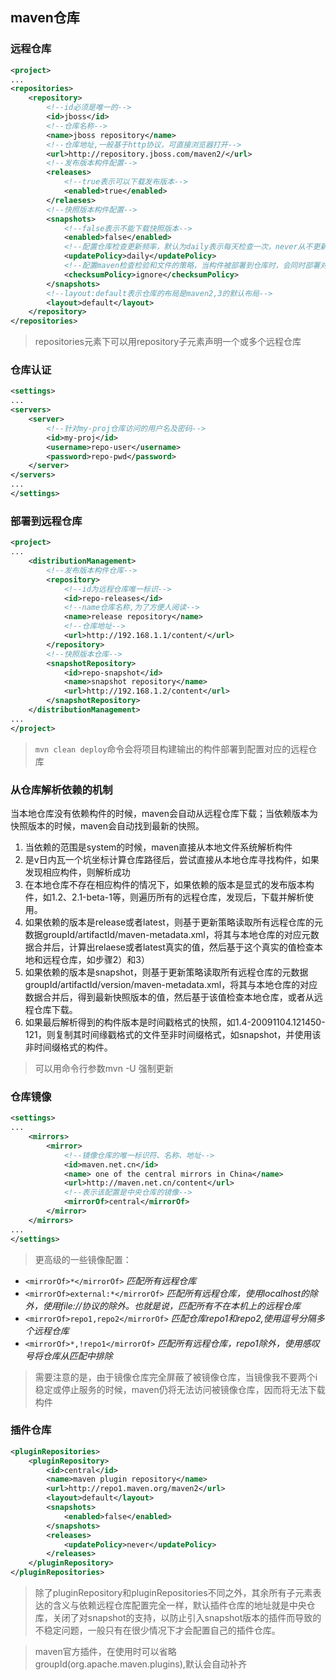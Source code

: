 ## maven仓库

### 远程仓库

```xml
<project>
...
<repositories>
    <repository>
        <!--id必须是唯一的-->
        <id>jboss</id>
        <!--仓库名称-->
        <name>jboss repository</name>
        <!--仓库地址,一般基于http协议，可直接浏览器打开-->
        <url>http://repository.jboss.com/maven2/</url>
        <!--发布版本构件配置-->
        <releases>
            <!--true表示可以下载发布版本-->
            <enabled>true</enabled>
        </relaeses>
        <!--快照版本构件配置-->
        <snapshots>
            <!--false表示不能下载快照版本-->
            <enabled>false</enabled>
            <!--配置仓库检查更新频率，默认为daily表示每天检查一次，never从不更新，always每次构件都更新,interval每隔x分钟检查一次更新-->
            <updatePolicy>daily</updatePolicy>
            <!--配置maven检查检验和文件的策略，当构件被部署到仓库时，会同时部署对应的检验和文件，下载构件时会验证检验和文件，如果失败，warn会输出警告信息，fail会构件失败,ignore忽略校验和错误-->
            <checksumPolicy>ignore</checksumPolicy>
        </snapshots>
        <!--layout:default表示仓库的布局是maven2,3的默认布局-->
        <layout>default</layout>
    </repository>
</repositories>
```

> repositories元素下可以用repository子元素声明一个或多个远程仓库

### 仓库认证

```xml
<settings>
...
<servers>
    <server>
        <!--针对my-proj仓库访问的用户名及密码-->
        <id>my-proj</id>
        <username>repo-user</username>
        <password>repo-pwd</password>
    </server>
</servers>
...
</settings>
```

### 部署到远程仓库

```xml
<project>
...
    <distributionManagement>
        <!--发布版本构件仓库-->
        <repository>
            <!--id为远程仓库唯一标识-->
            <id>repo-releases</id>
            <!--name仓库名称,为了方便人阅读-->
            <name>release repository</name>
            <!--仓库地址-->
            <url>http://192.168.1.1/content/</url>
        </repository>
        <!--快照版本仓库-->
        <snapshotRepository>
            <id>repo-snapshot</id>
            <name>snapshot repository</name>
            <url>http://192.168.1.2/content</url>
        </snapshotRepository>
    </distributionManagement>
...
</project>
```

> `mvn clean deploy`命令会将项目构建输出的构件部署到配置对应的远程仓库

### 从仓库解析依赖的机制

当本地仓库没有依赖构件的时候，maven会自动从远程仓库下载；当依赖版本为快照版本的时候，maven会自动找到最新的快照。

1. 当依赖的范围是system的时候，maven直接从本地文件系统解析构件
1. 是v日内瓦一个坑坐标计算仓库路径后，尝试直接从本地仓库寻找构件，如果发现相应构件，则解析成功
1. 在本地仓库不存在相应构件的情况下，如果依赖的版本是显式的发布版本构件，如1.2、2.1-beta-1等，则遍历所有的远程仓库，发现后，下载并解析使用。
1. 如果依赖的版本是release或者latest，则基于更新策略读取所有远程仓库的元数据groupId/artifactId/maven-metadata.xml，将其与本地仓库的对应元数据合并后，计算出relaese或者latest真实的值，然后基于这个真实的值检查本地和远程仓库，如步骤2）和3）
1. 如果依赖的版本是snapshot，则基于更新策略读取所有远程仓库的元数据groupId/artifactId/version/maven-metadata.xml，将其与本地仓库的对应数据合并后，得到最新快照版本的值，然后基于该值检查本地仓库，或者从远程仓库下载。
1. 如果最后解析得到的构件版本是时间戳格式的快照，如1.4-20091104.121450-121，则复制其时间缘戳格式的文件至非时间缀格式，如snapshot，并使用该非时间缀格式的构件。

> 可以用命令行参数mvn -U 强制更新

### 仓库镜像

```xml
<settings>
...
    <mirrors>
        <mirror>
            <!--镜像仓库的唯一标识符、名称、地址-->
            <id>maven.net.cn</id>
            <name> one of the central mirrors in China</name>
            <url>http://maven.net.cn/content</url>
            <!--表示该配置是中央仓库的镜像-->
            <mirrorOf>central</mirrorOf>
        </mirror>
    </mirrors>
...
</settings>
```

> 更高级的一些镜像配置：

* `<mirrorOf>*</mirrorOf>`  _匹配所有远程仓库_
* `<mirrorOf>external:*</mirrorOf>` _匹配所有远程仓库，使用localhost的除外，使用file://协议的除外。也就是说，匹配所有不在本机上的远程仓库_
* `<mirrorOf>repo1,repo2</mirrorOf>` _匹配仓库repo1和repo2,使用逗号分隔多个远程仓库_
* `<mirrorOf>*,!repo1</mirrorOf>` _匹配所有远程仓库，repo1除外，使用感叹号将仓库从匹配中排除_

> 需要注意的是，由于镜像仓库完全屏蔽了被镜像仓库，当镜像我不要两个i稳定或停止服务的时候，maven仍将无法访问被镜像仓库，因而将无法下载构件

### 插件仓库

```xml
<pluginRepositories>
    <pluginRepository>
        <id>central</id>
        <name>maven plugin repository</name>
        <url>http://repo1.maven.org/maven2</url>
        <layout>default</layout>
        <snapshots>
            <enabled>false</enabled>
        </snapshots>
        <releases>
            <updatePolicy>never</updatePolicy>
        </releases>
    </pluginRepository>
</pluginRepositories>
```

> 除了pluginRepository和pluginRepositories不同之外，其余所有子元素表达的含义与依赖远程仓库配置完全一样，默认插件仓库的地址就是中央仓库，关闭了对snapshot的支持，以防止引入snapshot版本的插件而导致的不稳定问题，一般只有在很少情况下才会配置自己的插件仓库。

> maven官方插件，在使用时可以省略groupId(org.apache.maven.plugins),默认会自动补齐


